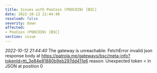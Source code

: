 ```yaml
---
title: Issues with PooCoin (POOCOIN) [BSC]
date: 2022-10-12 21:44:40
resolved: false
severity: down
affected:
- PooCoin (POOCOIN) [BSC]
section: issue
---
```


*2022-10-12 21:44:40* The gateway is unreachable: FetchError invalid json response body at https://patrola.me/gateways/bsc/meta-info?tokenId=tti_3e84e81880b9eb297dd411e6 reason: Unexpected token < in JSON at position 0
